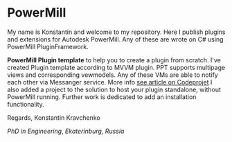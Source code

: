 # PowerMill
My name is Konstantin and welcome to my repository. 
Here I publish plugins and extensions for Autodesk PowerMill.
Any of these are wrote on C# using PowerMill PluginFramework.

**PowerMill Plugin template** to help you to create a plugin from scratch. I've created Plugin template according to MVVM plugin. 
PPT supports multipage views and corresponding vewmodels. Any of these VMs are able to notify each other via Messanger service. More info [see article on Codeprojet](https://www.codeproject.com/Articles/173618/MVVM-sharp-Episode-1)
I also added a project to the solution to host your plugin standalone, without PowerMill running. 
Further work is dedicated to add an installation functionality. 

Regards,
Konstantin Kravchenko

_PhD in Engineering_,
_Ekaterinburg, Russia_
